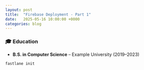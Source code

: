 ```yaml
---
layout: post
title:  "Firebase Deployment - Part 1"
date:   2025-05-16 10:00:00 +0000
categories: blog
---
```


### 🎓 Education

- **B.S. in Computer Science** – Example University (2019–2023)


`fastlane init`